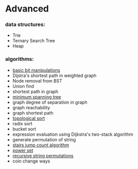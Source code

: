 # Advanced

### data structures:
- Trie
- Ternary Search Tree
- Heap



### algorithms:
- [basic bit manipulations](/bit-manipulations.html)
- Dijstra's shortest path in weighted graph 
- Node removal from BST
- Union find
- shortest path in graph
- [minimum spanning tree](/kruskal-minimum-spanning-tree.html)
- graph degree of separation in graph 
- graph reachability
- graph shortest path
- [topological sort](/topological-sort.html)
- radix sort
- bucket sort
- expression evaluation using Dijkstra's two-stack algorithm
- generate permutation of string
- [stairs jump count algorithm](stairs-jump-algorithm.html)
- [power set](/powerset.html)
- [recursive string permutations](/recursive-string-permutations.html)
- coin change ways




